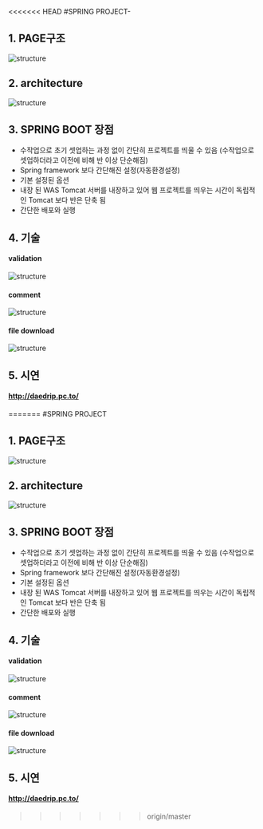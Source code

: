 <<<<<<< HEAD
#SPRING PROJECT-

## 1. PAGE구조

![structure](./img/img1.png)

## 2. architecture

![structure](./img/architecture.png)

## 3. SPRING BOOT 장점

- 수작업으로 초기 셋업하는 과정 없이 간단히 프로젝트를 띄울 수 있음
  (수작업으로 셋업하더라고 이전에 비해 반 이상 단순해짐)
- Spring framework 보다 간단해진 설정(자동환경설정)
- 기본 설정된 옵션
- 내장 된 WAS
  Tomcat 서버를 내장하고 있어 웹 프로젝트를 띄우는 시간이 독립적인 Tomcat 보다 반은 단축 됨
- 간단한 배포와 실행

## 4. 기술

#### validation

![structure](./img/validation.png)

#### comment

![structure](./img/comment.png)

#### file download

![structure](./img/file.png)

## 5. 시연

#### http://daedrip.pc.to/
=======
#SPRING PROJECT

## 1. PAGE구조

![structure](./img/img1.png)

## 2. architecture

![structure](./img/architecture.png)

## 3. SPRING BOOT 장점

- 수작업으로 초기 셋업하는 과정 없이 간단히 프로젝트를 띄울 수 있음
  (수작업으로 셋업하더라고 이전에 비해 반 이상 단순해짐)
- Spring framework 보다 간단해진 설정(자동환경설정)
- 기본 설정된 옵션
- 내장 된 WAS
  Tomcat 서버를 내장하고 있어 웹 프로젝트를 띄우는 시간이 독립적인 Tomcat 보다 반은 단축 됨
- 간단한 배포와 실행

## 4. 기술

#### validation

![structure](./img/validation.png)

#### comment

![structure](./img/comment.png)

#### file download

![structure](./img/file.png)

## 5. 시연

#### http://daedrip.pc.to/
>>>>>>> origin/master
